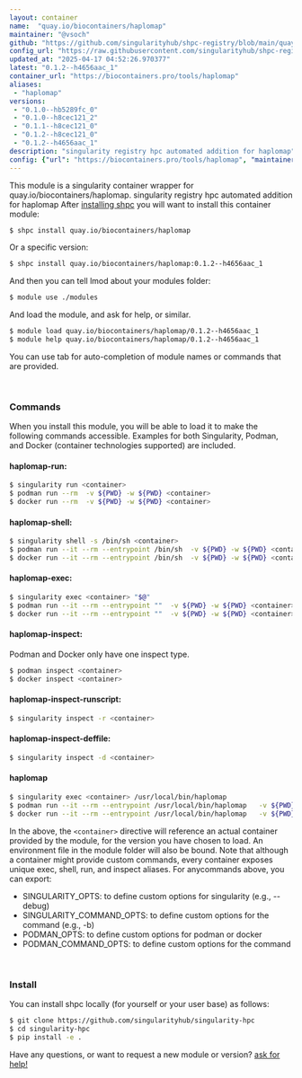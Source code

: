 ```yaml
---
layout: container
name:  "quay.io/biocontainers/haplomap"
maintainer: "@vsoch"
github: "https://github.com/singularityhub/shpc-registry/blob/main/quay.io/biocontainers/haplomap/container.yaml"
config_url: "https://raw.githubusercontent.com/singularityhub/shpc-registry/main/quay.io/biocontainers/haplomap/container.yaml"
updated_at: "2025-04-17 04:52:26.970377"
latest: "0.1.2--h4656aac_1"
container_url: "https://biocontainers.pro/tools/haplomap"
aliases:
 - "haplomap"
versions:
 - "0.1.0--hb5289fc_0"
 - "0.1.0--h8cec121_2"
 - "0.1.1--h8cec121_0"
 - "0.1.2--h8cec121_0"
 - "0.1.2--h4656aac_1"
description: "singularity registry hpc automated addition for haplomap"
config: {"url": "https://biocontainers.pro/tools/haplomap", "maintainer": "@vsoch", "description": "singularity registry hpc automated addition for haplomap", "latest": {"0.1.2--h4656aac_1": "sha256:f43f72befb10c310b7c30574df16bc4a3d0d67bfe33b142e531dd136f53d78d4"}, "tags": {"0.1.0--hb5289fc_0": "sha256:b9e6e7325db8b1abd95c2ce0235ff282477ab154292b35e95dfeffcaf102e05b", "0.1.0--h8cec121_2": "sha256:66d41ba8edb455fbb1851328025c285b16ffe460caba74cdbf178fd83776b968", "0.1.1--h8cec121_0": "sha256:98d6ff8df596f7d5b569134e520e892e28337410513b2953b0f64808ff43452b", "0.1.2--h8cec121_0": "sha256:748b287c7f9f4a2629c4a8bab4fc4f4dae0161615657b92ba08a0c49089f66b8", "0.1.2--h4656aac_1": "sha256:f43f72befb10c310b7c30574df16bc4a3d0d67bfe33b142e531dd136f53d78d4"}, "docker": "quay.io/biocontainers/haplomap", "aliases": {"haplomap": "/usr/local/bin/haplomap"}}
---
```


This module is a singularity container wrapper for quay.io/biocontainers/haplomap.
singularity registry hpc automated addition for haplomap
After [installing shpc](#install) you will want to install this container module:


```bash
$ shpc install quay.io/biocontainers/haplomap
```

Or a specific version:

```bash
$ shpc install quay.io/biocontainers/haplomap:0.1.2--h4656aac_1
```

And then you can tell lmod about your modules folder:

```bash
$ module use ./modules
```

And load the module, and ask for help, or similar.

```bash
$ module load quay.io/biocontainers/haplomap/0.1.2--h4656aac_1
$ module help quay.io/biocontainers/haplomap/0.1.2--h4656aac_1
```

You can use tab for auto-completion of module names or commands that are provided.

<br>

### Commands

When you install this module, you will be able to load it to make the following commands accessible.
Examples for both Singularity, Podman, and Docker (container technologies supported) are included.

#### haplomap-run:

```bash
$ singularity run <container>
$ podman run --rm  -v ${PWD} -w ${PWD} <container>
$ docker run --rm  -v ${PWD} -w ${PWD} <container>
```

#### haplomap-shell:

```bash
$ singularity shell -s /bin/sh <container>
$ podman run --it --rm --entrypoint /bin/sh  -v ${PWD} -w ${PWD} <container>
$ docker run --it --rm --entrypoint /bin/sh  -v ${PWD} -w ${PWD} <container>
```

#### haplomap-exec:

```bash
$ singularity exec <container> "$@"
$ podman run --it --rm --entrypoint ""  -v ${PWD} -w ${PWD} <container> "$@"
$ docker run --it --rm --entrypoint ""  -v ${PWD} -w ${PWD} <container> "$@"
```

#### haplomap-inspect:

Podman and Docker only have one inspect type.

```bash
$ podman inspect <container>
$ docker inspect <container>
```

#### haplomap-inspect-runscript:

```bash
$ singularity inspect -r <container>
```

#### haplomap-inspect-deffile:

```bash
$ singularity inspect -d <container>
```


#### haplomap

```bash
$ singularity exec <container> /usr/local/bin/haplomap
$ podman run --it --rm --entrypoint /usr/local/bin/haplomap   -v ${PWD} -w ${PWD} <container> -c " $@"
$ docker run --it --rm --entrypoint /usr/local/bin/haplomap   -v ${PWD} -w ${PWD} <container> -c " $@"
```



In the above, the `<container>` directive will reference an actual container provided
by the module, for the version you have chosen to load. An environment file in the
module folder will also be bound. Note that although a container
might provide custom commands, every container exposes unique exec, shell, run, and
inspect aliases. For anycommands above, you can export:

 - SINGULARITY_OPTS: to define custom options for singularity (e.g., --debug)
 - SINGULARITY_COMMAND_OPTS: to define custom options for the command (e.g., -b)
 - PODMAN_OPTS: to define custom options for podman or docker
 - PODMAN_COMMAND_OPTS: to define custom options for the command

<br>

### Install

You can install shpc locally (for yourself or your user base) as follows:

```bash
$ git clone https://github.com/singularityhub/singularity-hpc
$ cd singularity-hpc
$ pip install -e .
```

Have any questions, or want to request a new module or version? [ask for help!](https://github.com/singularityhub/singularity-hpc/issues)